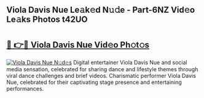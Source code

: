 ## Viola Davis Nue Le𝚊k𝚎d N𝚞𝚍e - Part-6NZ Vid𝚎o Le𝚊ks Photos t42UO

# <h2><a href="http://fb7vu0.evod.top/?m=Viola+Davis+Nue">🔗 👉🔴 Viola Davis Nue Vid𝚎o Ph𝚘t𝚘s</a></h2>

[![Viola Davis Nue N𝚞d𝚎s](https://i.imgur.com/8V9OHl7.gif)](http://fb7vu0.evod.top/?m=Viola+Davis+Nue)
Digital entertainer Viola Davis Nue and social media sensation, celebrated for sharing dance and lifestyle themes through viral dance challenges and brief videos. Charismatic performer Viola Davis Nue, celebrated for their captivating stage presence and entertaining performances. 
